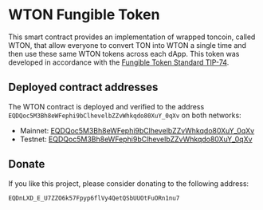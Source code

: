 # WTON Fungible Token
This smart contract provides an implementation of wrapped toncoin, called WTON, that allow everyone to convert TON into WTON a single time and then use these same WTON tokens across each dApp.
This token was developed in accordance with the [Fungible Token Standard TIP-74](https://github.com/ton-blockchain/TIPs/issues/74). 

## Deployed contract addresses
The WTON contract is deployed and verified to the address `EQDQoc5M3Bh8eWFephi9bClhevelbZZvWhkqdo80XuY_0qXv` on both networks:

* Mainnet: [EQDQoc5M3Bh8eWFephi9bClhevelbZZvWhkqdo80XuY_0qXv](https://tonscan.org/address/EQDQoc5M3Bh8eWFephi9bClhevelbZZvWhkqdo80XuY_0qXv)
* Testnet: [EQDQoc5M3Bh8eWFephi9bClhevelbZZvWhkqdo80XuY_0qXv](https://testnet.tonscan.org/address/EQDQoc5M3Bh8eWFephi9bClhevelbZZvWhkqdo80XuY_0qXv)

## Donate
If you like this project, please consider donating to the following address:
```
EQDnLXD_E_U7ZZO6k57Fpyp6flVy4QetQSbUUOtFuORn1nu7
```